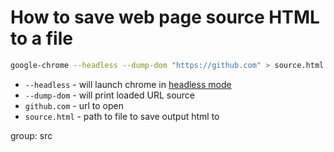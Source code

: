 # How to save web page source HTML to a file

```bash
google-chrome --headless --dump-dom "https://github.com" > source.html
```

- `--headless` - will launch chrome in [headless mode](https://developers.google.com/web/updates/2017/04/headless-chrome#cli)
- `--dump-dom` - will print loaded URL source
- `github.com` - url to open
- `source.html` - path to file to save output html to

group: src


